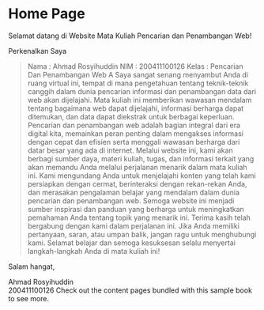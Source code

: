 # Home Page

Selamat datang di Website Mata Kuliah Pencarian dan Penambangan Web!

Perkenalkan Saya
> Nama : Ahmad Rosyihuddin 
NIM : 200411100126
Kelas : Pencarian Dan Penambangan Web A
Saya sangat senang menyambut Anda di ruang virtual ini, tempat di mana pengetahuan tentang teknik-teknik canggih dalam dunia pencarian informasi dan penambangan data dari web akan dijelajahi. Mata kuliah ini memberikan wawasan mendalam tentang bagaimana web dapat dijelajahi, informasi berharga dapat ditemukan, dan data dapat diekstrak untuk berbagai keperluan.
Pencarian dan penambangan web adalah bagian integral dari era digital kita, memainkan peran penting dalam mengakses informasi dengan cepat dan efisien serta menggali wawasan berharga dari datar besar yang ada di internet. Melalui website ini, kami akan berbagi sumber daya, materi kuliah, tugas, dan informasi terkait yang akan memandu Anda melalui perjalanan menarik dalam mata kuliah ini.
Kami mengundang Anda untuk menjelajahi konten yang telah kami persiapkan dengan cermat, berinteraksi dengan rekan-rekan Anda, dan merasakan pengalaman belajar yang mendalam dalam dunia pencarian dan penambangan web. Semoga website ini menjadi sumber inspirasi dan panduan yang berharga untuk meningkatkan pemahaman Anda tentang topik yang menarik ini.
Terima kasih telah bergabung dengan kami dalam perjalanan ini. Jika Anda memiliki pertanyaan, saran, atau umpan balik, jangan ragu untuk menghubungi kami. Selamat belajar dan semoga kesuksesan selalu menyertai langkah-langkah Anda di mata kuliah ini!

Salam hangat,

Ahmad Rosyihuddin  
200411100126
Check out the content pages bundled with this sample book to see more.

```{tableofcontents}
```
